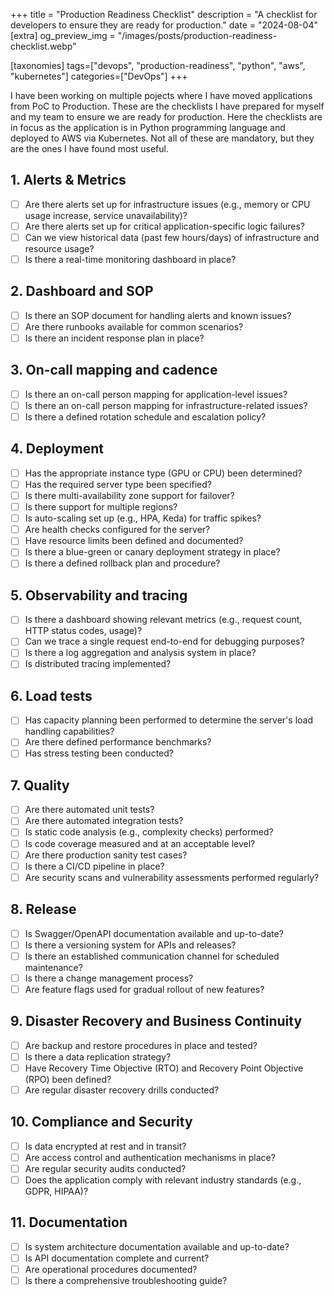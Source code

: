 +++
title = "Production Readiness Checklist"
description = "A checklist for developers to ensure they are ready for production."
date = "2024-08-04"
[extra]
og_preview_img = "/images/posts/production-readiness-checklist.webp"

[taxonomies]
tags=["devops", "production-readiness", "python", "aws", "kubernetes"]
categories=["DevOps"]
+++

I have been working on multiple pojects where I have moved applications from PoC to Production.
These are the checklists I have prepared for myself and my team to ensure we are ready for production.
Here the checklists are in focus as the application is in Python programming language and deployed to AWS via Kubernetes.
Not all of these are mandatory, but they are the ones I have found most useful.

## 1. Alerts & Metrics
- [ ] Are there alerts set up for infrastructure issues (e.g., memory or CPU usage increase, service unavailability)?
- [ ] Are there alerts set up for critical application-specific logic failures?
- [ ] Can we view historical data (past few hours/days) of infrastructure and resource usage?
- [ ] Is there a real-time monitoring dashboard in place?

## 2. Dashboard and SOP
- [ ] Is there an SOP document for handling alerts and known issues?
- [ ] Are there runbooks available for common scenarios?
- [ ] Is there an incident response plan in place?

## 3. On-call mapping and cadence
- [ ] Is there an on-call person mapping for application-level issues?
- [ ] Is there an on-call person mapping for infrastructure-related issues?
- [ ] Is there a defined rotation schedule and escalation policy?

## 4. Deployment
- [ ] Has the appropriate instance type (GPU or CPU) been determined?
- [ ] Has the required server type been specified?
- [ ] Is there multi-availability zone support for failover?
- [ ] Is there support for multiple regions?
- [ ] Is auto-scaling set up (e.g., HPA, Keda) for traffic spikes?
- [ ] Are health checks configured for the server?
- [ ] Have resource limits been defined and documented?
- [ ] Is there a blue-green or canary deployment strategy in place?
- [ ] Is there a defined rollback plan and procedure?

## 5. Observability and tracing
- [ ] Is there a dashboard showing relevant metrics (e.g., request count, HTTP status codes, usage)?
- [ ] Can we trace a single request end-to-end for debugging purposes?
- [ ] Is there a log aggregation and analysis system in place?
- [ ] Is distributed tracing implemented?

## 6. Load tests
- [ ] Has capacity planning been performed to determine the server's load handling capabilities?
- [ ] Are there defined performance benchmarks?
- [ ] Has stress testing been conducted?

## 7. Quality
- [ ] Are there automated unit tests?
- [ ] Are there automated integration tests?
- [ ] Is static code analysis (e.g., complexity checks) performed?
- [ ] Is code coverage measured and at an acceptable level?
- [ ] Are there production sanity test cases?
- [ ] Is there a CI/CD pipeline in place?
- [ ] Are security scans and vulnerability assessments performed regularly?

## 8. Release
- [ ] Is Swagger/OpenAPI documentation available and up-to-date?
- [ ] Is there a versioning system for APIs and releases?
- [ ] Is there an established communication channel for scheduled maintenance?
- [ ] Is there a change management process?
- [ ] Are feature flags used for gradual rollout of new features?

## 9. Disaster Recovery and Business Continuity
- [ ] Are backup and restore procedures in place and tested?
- [ ] Is there a data replication strategy?
- [ ] Have Recovery Time Objective (RTO) and Recovery Point Objective (RPO) been defined?
- [ ] Are regular disaster recovery drills conducted?

## 10. Compliance and Security
- [ ] Is data encrypted at rest and in transit?
- [ ] Are access control and authentication mechanisms in place?
- [ ] Are regular security audits conducted?
- [ ] Does the application comply with relevant industry standards (e.g., GDPR, HIPAA)?

## 11. Documentation
- [ ] Is system architecture documentation available and up-to-date?
- [ ] Is API documentation complete and current?
- [ ] Are operational procedures documented?
- [ ] Is there a comprehensive troubleshooting guide?